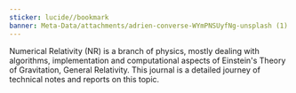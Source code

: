 ```yaml
---
sticker: lucide//bookmark
banner: Meta-Data/attachments/adrien-converse-WYmPNSUyfNg-unsplash (1).jpg
---
```

Numerical Relativity (NR) is a branch of physics, mostly dealing with algorithms, implementation and computational aspects of Einstein's Theory of Gravitation, General Relativity. This journal is a detailed journey of technical notes and reports on this topic.